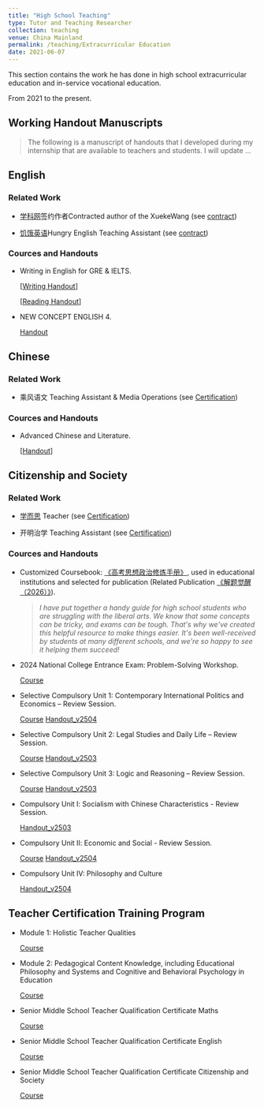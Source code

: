 ```yaml
---
title: "High School Teaching"
type: Tutor and Teaching Researcher
collection: teaching
venue: China Mainland
permalink: /teaching/Extracurricular Education
date: 2021-06-07
---
```


This section contains the work he has done in high school extracurricular education and in-service vocational education.

From 2021 to the present.

## Working Handout Manuscripts

> The following is a manuscript of handouts that I developed during my internship that are available to teachers and students.
> I will update ...

## English

### Related Work

  - [学科网](https://www.zxxk.com/)签约作者Contracted author of the XuekeWang (see [contract](https://mailbnueducn-my.sharepoint.com/:b:/g/personal/sjs_mail_bnu_edu_cn/EXbsn14TbTlBipUg0yyYVNQBdZjd8ezMB8tvZA9MopJYGg?e=NVpIzs))
    
  - [饥饿英语](http://www.hungry-english.com/)Hungry English Teaching Assistant (see [contract](https://mailbnueducn-my.sharepoint.com/:b:/g/personal/sjs_mail_bnu_edu_cn/EbbarmeTCzFGmXJreMgzMAsBPgzfIooOen7tUg8Aax52QA?e=c9pA4l))

### Cources and Handouts

- Writing in English for GRE & IELTS.
  
  [[Writing Handout](https://github.com/samuelssj123/WareHouse/raw/refs/heads/master/Eng_Writing.pdf)]
  
  [[Reading Handout](https://mailbnueducn-my.sharepoint.com/:b:/g/personal/sjs_mail_bnu_edu_cn/EXoJu019KaNEiFw5C63TvXUB1v-Bkotv_Kh6h3oudNAbow?e=bPerkE)]

 - NEW CONCEPT ENGLISH 4.
 
   [Handout](https://mailbnueducn-my.sharepoint.com/:b:/g/personal/sjs_mail_bnu_edu_cn/EQJRwyYCpohNok6a1VVruqkB7NLE9JOyadEcDGvDFVhE4w?e=DMrG5j)

## Chinese

### Related Work

- 乘风语文 Teaching Assistant & Media Operations (see [Certification](https://mailbnueducn-my.sharepoint.com/:b:/g/personal/sjs_mail_bnu_edu_cn/EUrrSPj-ZL9CkN2ds_Q_O8cBbBdhyHGchxdsFV7vSSG-rQ?e=tqhznB))

### Cources and Handouts

- Advanced Chinese and Literature.

  [[Handout](https://mailbnueducn-my.sharepoint.com/:b:/g/personal/sjs_mail_bnu_edu_cn/Ecl6-bY7m-9LnSoBZDrvheAB9b2vQ2_clGUe7JXeWjCoXA?e=LBQW8e)]

## Citizenship and Society

### Related Work

- [学而思](https://www.xueersi.com/) Teacher (see [Certification](https://mailbnueducn-my.sharepoint.com/:b:/g/personal/sjs_mail_bnu_edu_cn/EUeZxpzK2H1KsdYR8KB-bIMBLt1N9AvRZg1UaEa54rOFmw?e=ac9amv))
  
- 开明治学 Teaching Assistant (see [Certification](https://mailbnueducn-my.sharepoint.com/:b:/g/personal/sjs_mail_bnu_edu_cn/EeLG9Jtsb_JLjnBCEIajUkkBi2-gKGwP2EHaOlDBrnfmBQ?e=WF0qQD))


### Cources and Handouts

- Customized Coursebook: [《高考思想政治修炼手册》](https://mailbnueducn-my.sharepoint.com/:b:/g/personal/sjs_mail_bnu_edu_cn/EaYSwN-QNZ9Lqy_QzeLg4MoBaKeOt1e_EY3NdLxun5ih5Q?e=UbNHWD), used in educational institutions and selected for publication (Related Publication [《解题觉醒（2026）》](https://book.yunzhan365.com/bookcase/zzon/index.html)). 
  > *I have put together a handy guide for high school students who are struggling with the liberal arts. We know that some concepts can be tricky, and exams can be tough. That's why we've created this helpful resource to make things easier. It's been well-received by students at many different schools, and we're so happy to see it helping them succeed!*

- 2024 National College Entrance Exam: Problem-Solving Workshop.

  [Course](https://www.bilibili.com/video/BV1pDfJY2Ejf/)

- Selective Compulsory Unit 1: Contemporary International Politics and Economics – Review Session.
  
  [Course](https://www.bilibili.com/video/BV1aXZAY7EJH/)  [Handout_v2504](https://mailbnueducn-my.sharepoint.com/:b:/g/personal/sjs_mail_bnu_edu_cn/EYe0UW0TiApLsu605ovuCLYBQo2JeqerhWD6lOD2UzdhMw?e=7yRuM8)
  
- Selective Compulsory Unit 2: Legal Studies and Daily Life – Review Session.

  [Course](https://www.bilibili.com/video/BV1r593YrEM1/)  [Handout_v2503](https://mailbnueducn-my.sharepoint.com/:b:/g/personal/sjs_mail_bnu_edu_cn/EYTP38U2vHNCgxOrEMjVDAMBseyBLb9cpqlZDXgKW4GWVQ?e=ahzuii)

- Selective Compulsory Unit 3: Logic and Reasoning – Review Session.
  
  [Course](https://www.bilibili.com/video/BV1fWRJY8EL8/) [Handout_v2503](https://mailbnueducn-my.sharepoint.com/:b:/g/personal/sjs_mail_bnu_edu_cn/ES9eVeBPetRMh8CrccvbF4MBsTTT4HUCDvZGnVGsZTzwTA?e=0ah5em)

- Compulsory Unit Ⅰ: Socialism with Chinese Characteristics - Review Session.

  [Handout_v2503](https://mailbnueducn-my.sharepoint.com/:b:/g/personal/sjs_mail_bnu_edu_cn/EXd8HyHzGd5AkV8RzVL7aBkBT7AQ98SA_W3vZ4kvcMD8ZQ?e=cBjk5t)

- Compulsory Unit Ⅱ: Economic and Social - Review Session.

  [Course](https://youtu.be/P7SIBD39KFI) [Handout_v2504](https://mailbnueducn-my.sharepoint.com/:b:/g/personal/sjs_mail_bnu_edu_cn/EdOEKOdkTxxOv8DjibaQq4QB7RN-hlq4kfRmCg_AJ7ozEw?e=ZX8TLk)

- Compulsory Unit IV: Philosophy and Culture

  [Handout_v2504](https://mailbnueducn-my.sharepoint.com/:b:/g/personal/sjs_mail_bnu_edu_cn/Ef1XBYbPAjBLt4RTAg_BCnkBgmYwes01NL52-RW0mxYmKQ?e=5pttqM)

## Teacher Certification Training Program

- Module 1: Holistic Teacher Qualities

  [Course](https://www.bilibili.com/video/BV1n14y197Cd/)
  
- Module 2: Pedagogical Content Knowledge, including Educational Philosophy and Systems and Cognitive and Behavioral Psychology in Education
  
  [Course](https://www.bilibili.com/video/BV1Du4y1m7Gu/)
  
- Senior Middle School Teacher Qualification Certificate Maths

  [Course](https://www.bilibili.com/video/BV1ES421P7v4/)
  
- Senior Middle School Teacher Qualification Certificate English

  [Course](https://www.bilibili.com/video/BV1pM4y1H7mb/)
  
- Senior Middle School Teacher Qualification Certificate Citizenship and Society

  [Course](https://www.bilibili.com/video/BV1ar421M7Es/)
  
  



  
